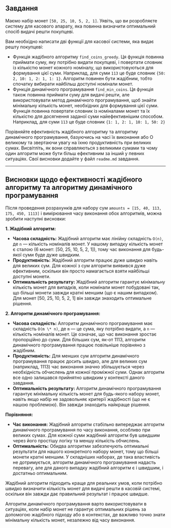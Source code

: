 ## Завдання

Маємо набір монет `[50, 25, 10, 5, 2, 1]`. Уявіть, що ви розробляєте систему для касового апарату, яка повинна визначити оптимальний спосіб видачі решти покупцеві.

Вам необхідно написати дві функції для касової системи, яка видає решту покупцеві:

- Функція жадібного алгоритму `find_coins_greedy`. Ця функція повинна приймати суму, яку потрібно видати покупцеві, і повертати словник із кількістю монет кожного номіналу, що використовуються для формування цієї суми. Наприклад, для суми `113` це буде словник `{50: 2, 10: 1, 2: 1, 1: 1}`. Алгоритм повинен бути жадібним, тобто спочатку вибирати найбільш доступні номінали монет.
- Функція динамічного програмування `find_min_coins`. Ця функція також повинна приймати суму для видачі решти, але використовувати метод динамічного програмування, щоб знайти мінімальну кількість монет, необхідних для формування цієї суми. Функція повинна повертати словник із номіналами монет та їх кількістю для досягнення заданої суми найефективнішим способом. Наприклад, для суми `113` це буде словник `{1: 1, 2: 1, 10: 1, 50: 2}`

Порівняйте ефективність жадібного алгоритму та алгоритму динамічного програмування, базуючись на часі їх виконання або О великому та звертаючи увагу на їхню продуктивність при великих сумах. Висвітліть, як вони справляються з великими сумами та чому один алгоритм може бути більш ефективним за інший у певних ситуаціях. Свої висновки додайте у файл `readme.md` завдання.

---

## Висновки щодо ефективності жадібного алгоритму та алгоритму динамічного програмування

Після проведення розрахунків для набору сум `amounts = [15, 40, 113, 175, 450, 1113]` і вимірювання часу виконання обох алгоритмів, можна зробити наступні висновки:

**1. Жадібний алгоритм:**

- **Часова складність:** Жадібний алгоритм має лінійну складність `O(n)`, де `n` — кількість номіналів монет. У нашому випадку кількість монет є сталою (6 монет: [50, 25, 10, 5, 2, 1]), тому час виконання для будь-якої суми буде дуже швидким.
- **Продуктивність:** Жадібний алгоритм працює дуже швидко навіть для великих сум. Для кожної з сум алгоритм виявився дуже ефективним, оскільки він просто намагається взяти найбільші доступні монети.
- **Оптимальність результату:** Жадібний алгоритм гарантує мінімальну кількість монет для випадків, коли номінали монет побудовані так, що більші монети завжди кратні меншим (що є нашим випадком). Для монет [50, 25, 10, 5, 2, 1] він завжди знаходить оптимальне рішення.

**2. Алгоритм динамічного програмування:**

- **Часова складність:** Алгоритм динамічного програмування має складність `O(m \* n)`, де `m` — це сума, яку потрібно видати, а `n` — кількість номіналів монет. Це означає, що час виконання зростає пропорційно до суми. Для більших сум, як-от 1113, алгоритм динамічного програмування працює повільніше порівняно з жадібним.
- **Продуктивність:** Для менших сум алгоритм динамічного програмування працює досить швидко, але для великих сум (наприклад, 1113) час виконання значно збільшується через необхідність обчислень для кожної проміжної суми. Однак алгоритм все одно залишався прийнятно швидким у контексті даного завдання.
- **Оптимальність результату:** Алгоритм динамічного програмування гарантує мінімальну кількість монет для будь-якого набору монет, навіть якщо набір не задовольняє критерії жадібності (що не є нашою проблемою). Він завжди знаходить найкраще рішення.

**Порівняння:**

- **Час виконання:** Жадібний алгоритм стабільно випереджає алгоритм динамічного програмування по часу виконання, особливо при великих сумах. Для кожної суми жадібний алгоритм був швидшим через його простішу логіку та меншу кількість обчислень.
- **Оптимальність:** Обидва алгоритми забезпечують оптимальні результати для нашого конкретного набору монет, тому що більші монети кратні меншим. У складніших наборах, де така властивість не дотримується, алгоритм динамічного програмування надасть перевагу, але для даного випадку жадібний алгоритм є і швидшим, і достатньо оптимальним.

Жадібний алгоритм підходить краще для реальних умов, коли потрібно швидко визначити кількість монет для видачі решти в касовій системі, оскільки він завжди дає правильний результат і працює швидше.

Алгоритм динамічного програмування варто використовувати в ситуаціях, коли набір монет не гарантує оптимальних рішень за допомогою жадібного підходу або в контекстах, де важливо точно знати мінімальну кількість монет, незалежно від часу виконання.
